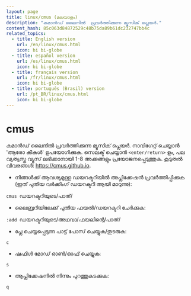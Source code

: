 ```yaml
---
layout: page
title: linux/cmus (മലയാളം)
description: "കമാൻഡ് ലൈനിൽ  പ്രവർത്തിക്കുന്ന മ്യൂസിക് പ്ലെയർ."
content_hash: 85c063d84872529c48b75da89b61dc232747bb4c
related_topics:
  - title: English version
    url: /en/linux/cmus.html
    icon: bi bi-globe
  - title: español version
    url: /es/linux/cmus.html
    icon: bi bi-globe
  - title: français version
    url: /fr/linux/cmus.html
    icon: bi bi-globe
  - title: português (Brasil) version
    url: /pt_BR/linux/cmus.html
    icon: bi bi-globe
---
```

# cmus

കമാൻഡ് ലൈനിൽ  പ്രവർത്തിക്കുന്ന മ്യൂസിക് പ്ലെയർ.
നാവിഗേറ്റ് ചെയ്യാൻ 'ആരോ കീകൾ' ഉപയോഗിക്കുക. സെലക്ട് ചെയ്യാൻ `<enter/return>` ഉം, പല വ്യത്യസ്ത വ്യൂസ് ലഭിക്കാനായി 1-8 അക്കങ്ങളും പ്രയോജനപ്പെടുത്തുക.
കൂടുതൽ വിവരങ്ങൾ: <https://cmus.github.io>.

- നിങ്ങൾക്ക് ആവശ്യമുള്ള ഡയറക്ടറിയിൽ അപ്ലിക്കേഷൻ പ്രവർത്തിപ്പിക്കുക (ഇത് പുതിയ വർക്കിംഗ് ഡയറക്ടറി ആയി മാറുന്നു):

`cmus `<span class="tldr-var badge badge-pill bg-dark-lm bg-white-dm text-white-lm text-dark-dm font-weight-bold">ഡയറക്ടറിയുടെ/പാത്/</span>

- ലൈബ്രറിയിലേക്ക് പുതിയ ഫയൽ/ഡയറക്ടറി ചേർക്കുക:

`:add `<span class="tldr-var badge badge-pill bg-dark-lm bg-white-dm text-white-lm text-dark-dm font-weight-bold">ഡയറക്ടറിയുടെ/അഥവാ/ഫയലിന്റെ/പാത്/</span>

- പ്ലേ ചെയ്യപ്പെടുന്ന പാട്ട് പോസ് ചെയ്യുക/തുടരുക:

`c`

- ഷഫിൾ മോഡ് ഓൺ/ഓഫ് ചെയ്യുക:

`s`

- ആപ്ലിക്കേഷനിൽ നിന്നും പുറത്തുകടക്കുക:

`q`
